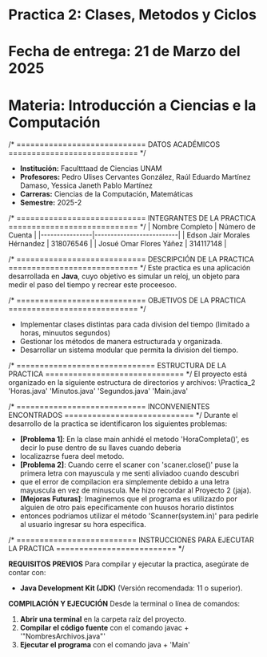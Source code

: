 # Practica 2: Clases, Metodos y Ciclos
# Fecha de entrega: 21 de Marzo del 2025
# Materia: Introducción a Ciencias e la Computación


/* ============================
   DATOS ACADÉMICOS
   ============================ */
- **Institución:** Facultttaad de Ciencias UNAM
- **Profesores:** Pedro Ulises Cervantes González, Raúl Eduardo Martínez Damaso, Yessica Janeth Pablo Martínez
- **Carreras:** Ciencias de la Computación, Matemáticas
- **Semestre:** 2025-2


/* ============================
   INTEGRANTES DE LA PRACTICA
   ============================ */
| Nombre Completo | Número de Cuenta |
|----------------|--------------------------|
| Edson Jair Morales Hérnandez | 318076546 |
| Josué Omar Flores Yáñez      | 314117148 |


/* ============================
   DESCRIPCIÓN DE LA PRACTICA
   ============================ */
Este practica es una aplicación desarrollada en **Java**, cuyo objetivo es simular un reloj, un objeto para medir el paso del tiempo y
recrear este proceesoo.

/* ============================
   OBJETIVOS DE LA PRACTICA
   ============================ */
  - Implementar clases distintas para cada division del tiempo (limitado a horas, minuutos  segundos)  
  - Gestionar los métodos de manera estructurada y organizada.
  - Desarrollar un sistema modular que permita la division del tiempo.


/* ==============================
   ESTRUCTURA DE LA PRACTICA
   ============================== */
El proyecto está organizado en la siguiente estructura de directorios y archivos: \Practica_2
'Horas.java' 'Minutos.java' 'Segundos.java' 'Main.java'


/* ============================
   INCONVENIENTES ENCONTRADOS
   ============================ */
Durante el desarrollo de la practica se identificaron los siguientes problemas:

- **[Problema 1]**: En la clase main anhidé el metodo 'HoraCompleta()', es decir lo puse dentro de su llaves cuando deberia
- localizazrse fuera deel metodo.
- **[Problema 2]**: Cuando cerre el scaner con 'scaner.close()' puse la primera letra con mayuscula y me senti aliviadoo cuando descubri
- que el error de compilacion era simplemente debido a una letra mayuscula en vez de minuscula. Me hizo recordar al Proyecto 2 (jaja).
- **[Mejoras Futuras]**: Imaginemos que el programa es utilizazdo por alguien de otro pais epecificamente con huusos horario distintos
- entonces podriamos utilizar el método 'Scanner(system.in)' para pedirle al usuario ingresar su hora especifica.


/* ==========================
   INSTRUCCIONES PARA EJECUTAR LA PRACTICA
   ========================== */

**REQUISITOS PREVIOS**
Para compilar y ejecutar la practica, asegúrate de contar con:
- **Java Development Kit (JDK)** (Versión recomendada: 11 o superior).

**COMPILACIÓN Y EJECUCIÓN**
Desde la terminal o línea de comandos:

1. **Abrir una terminal** en la carpeta raíz del proyecto.
2. **Compilar el código fuente** con el comando javac + '"NombresArchivos.java"'
3. **Ejecutar el programa** con el comando java + 'Main'
